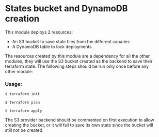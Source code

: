 # States bucket and DynamoDB creation

This module deploys 2 resources:
* An S3 bucket to save state files from the different canaries
* A DynamoDB table to lock deployments

The resources created by this module are a dependency for all the other modules, they will use the S3 bucket created as the backend to save their terraform state. 
The following steps should be run only once before any other module:

### Usage:
  ```
  $ terraform init
  
  $ terraform plan
  
  $ terraform apply
  ```

The S3 provider backend should be commented on first execution to allow creating the bucket, or it will fail to save its own state since the bucket will still not be created.
